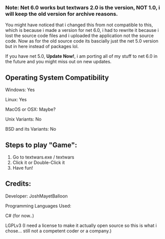 ### Note: Net 6.0 works but textwars 2.0 is the version, NOT 1.0, i will keep the old version for archive reasons.
You might have noticed that i changed this from not compatible to this, which is because i made a version for net 6.0, i had to rewrite it because i lost the source code files and i uploaded the application not the source code. Now as for the old source code its bascially just the net 5.0 version but in here instead of packages lol. 

If you have net 5.0, **Update Now!**, i am porting all of my stuff to net 6.0 in the future and you might miss out on new updates.

## Operating System Compatibility

Windows: Yes

Linux: Yes

MacOS or OSX: Maybe?

Unix Variants: No

BSD and its Variants: No

## Steps to play "Game":
1. Go to textwars.exe / textwars
2. Click it or Double-Click it
3. Have fun!

## Credits:

Developer: JoshMayetBalloon 

Programming Languages Used:

C# (for now..)

LGPLv3 (I need a license to make it actually open source so this is what i chose... still not a competent coder or a company.)
